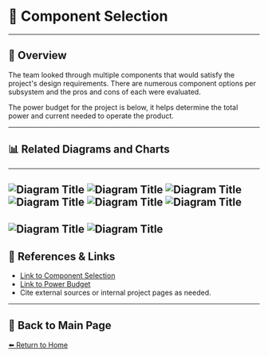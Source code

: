 # 📝 **Component Selection**

---

## 📖 **Overview**  
The team looked through multiple components that would satisfy the project's design requirements. There are numerous component options per subsystem and the pros and cons of each were evaluated. 

The power budget for the project is below, it helps determine the total power and current needed to operate the product. 

---

## 📊 **Related Diagrams and Charts**  

---
![Diagram Title](./image/304-Component-Selection-1.png)
![Diagram Title](./image/304-Component-Selection-2.png)
![Diagram Title](./image/304-Component-Selection-3.png)
![Diagram Title](./image/304-Component-Selection-4.png)
![Diagram Title](./image/304-Component-Selection-5.png)
![Diagram Title](./image/304-Component-Selection-6.png)
---
![Diagram Title](./image/Power-Budget1.png)
![Diagram Title](./image/Power-Budget2.png)
---

## 🔗 **References & Links**  
- [Link to Component Selection](https://docs.google.com/document/d/1kWYuAGZ4DDEa-Eb_hZqsf3toUmlS0YjSmsRxY7EymRY/edit?tab=t.0#heading=h.d3d2zocmnw0i)
- [Link to Power Budget](https://docs.google.com/spreadsheets/d/1ak7A8Na6I4434-JXlQxHVtz957ucP1a1/edit?gid=1452261071#gid=1452261071)
- Cite external sources or internal project pages as needed.  

---

## 🔄 **Back to Main Page**  
[⬅️ Return to Home](./index.md)